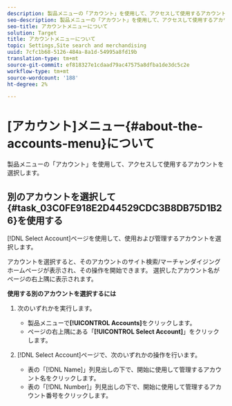 ```yaml
---
description: 製品メニューの「アカウント」を使用して、アクセスして使用するアカウントを選択します。
seo-description: 製品メニューの「アカウント」を使用して、アクセスして使用するアカウントを選択します。
seo-title: アカウントメニューについて
solution: Target
title: アカウントメニューについて
topic: Settings,Site search and merchandising
uuid: 7cfc1b68-5126-484a-8a1d-54995a8fd19b
translation-type: tm+mt
source-git-commit: ef818327e1cdaad79ac47575a8dfba1de3dc5c2e
workflow-type: tm+mt
source-wordcount: '188'
ht-degree: 2%

---
```



# [アカウント]メニュー{#about-the-accounts-menu}について

製品メニューの「アカウント」を使用して、アクセスして使用するアカウントを選択します。

## 別のアカウントを選択して{#task_03C0FE918E2D44529CDC3B8DB75D1B26}を使用する

[!DNL Select Account]ページを使用して、使用および管理するアカウントを選択します。

<!-- 

t_selecting_a_different_account_to_use.xml

 -->

アカウントを選択すると、そのアカウントのサイト検索/マーチャンダイジングホームページが表示され、その操作を開始できます。 選択したアカウント名がページの右上隅に表示されます。

**使用する別のアカウントを選択するには**

1. 次のいずれかを実行します。

   * 製品メニューで&#x200B;**[!UICONTROL Accounts]**&#x200B;をクリックします。
   * ページの右上隅にある「**[!UICONTROL Select Account]**」をクリックします。

1. [!DNL Select Account]ページで、次のいずれかの操作を行います。

   * 表の「[!DNL Name]」列見出しの下で、開始に使用して管理するアカウント名をクリックします。
   * 表の「[!DNL Number]」列見出しの下で、開始に使用して管理するアカウント番号をクリックします。

